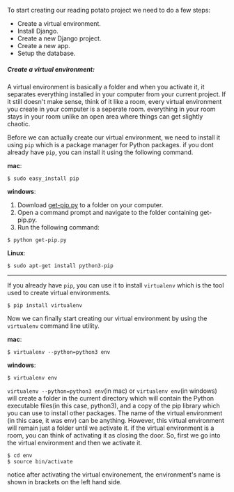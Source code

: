 To start creating our reading potato project we need to do a few steps:
* Create a virtual environment.
* Install Django.
* Create a new Django project.
* Create a new app.
* Setup the database.

##### Create a virtual environment:

   A virtual environment is basically a folder and when you activate it, it separates everything installed in your computer from your current project. If it still doesn't make sense, think of it like a room, every virtual environment you create in your computer is a seperate room. everything in your room stays in your room unlike an open area where things can get slightly chaotic.
   
   Before we can actually create our virtual environment, we need to install it using `pip` which is a package manager for Python packages. if you dont already have `pip`, you can install it using the following command.
   
   **mac**:
```shell
$ sudo easy_install pip
```

   **windows**:
   
 1. Download [get-pip.py](https://bootstrap.pypa.io/get-pip.py) to a folder on your computer.
 2. Open a command prompt and navigate to the folder containing get-pip.py.
 3. Run the following command:
```shell
$ python get-pip.py
```

**Linux**:
```shell
$ sudo apt-get install python3-pip
```

___
If you already have `pip`, you can use it to install `virtualenv` which is the tool used to create virtual environments.
```shell
$ pip install virtualenv
```
Now we can finally start creating our virtual environment by using the `virtualenv` command line utility.

**mac**:
```shell
$ virtualenv --python=python3 env
```
**windows**:
```shell
$ virtualenv env
```
`virtualenv --python=python3 env`(in mac) or `virtualenv env`(in windows) will create a folder in the current directory which will contain the Python executable files(in this case, python3), and a copy of the pip library which you can use to install other packages. The name of the virtual environment (in this case, it was env) can be anything. However, this virtual environment will remain just a folder until we activate it. if the virtual environment is a room, you can think of activating it as closing the door. So, first we go into the virtual environment and then we activate it.
```shell
$ cd env
$ source bin/activate
```
notice after activating the virtual environement, the environment's name is shown in brackets on the left hand side.
